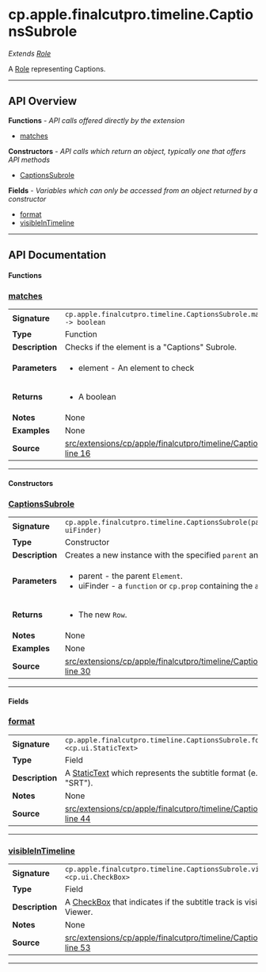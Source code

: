 # cp.apple.finalcutpro.timeline.CaptionsSubrole

 *Extends [Role](cp.apple.finalcutpro.timeline.Role.md)*

A [Role](cp.apple.finalcutpro.timeline.Role.md) representing Captions.

---

## API Overview
**Functions** - _API calls offered directly by the extension_
 * [matches](#matches)

**Constructors** - _API calls which return an object, typically one that offers API methods_
 * [CaptionsSubrole](#captionssubrole)

**Fields** - _Variables which can only be accessed from an object returned by a constructor_
 * [format](#format)
 * [visibleInTimeline](#visibleintimeline)


---

## API Documentation

#### Functions


### [matches](#matches)

|                                             |                                                                                     |
| --------------------------------------------|-------------------------------------------------------------------------------------|
| **Signature**                               | `cp.apple.finalcutpro.timeline.CaptionsSubrole.matches(element) -> boolean`                                                                    |
| **Type**                                    | Function                                                                     |
| **Description**                             | Checks if the element is a "Captions" Subrole.                                                                     |
| **Parameters**                              | <ul><li>element - An element to check</li></ul> |
| **Returns**                                 | <ul><li>A boolean</li></ul>          |
| **Notes**                                   | None |
| **Examples**                                | None |
| **Source**                                  | [src/extensions/cp/apple/finalcutpro/timeline/CaptionsSubrole.lua line 16](https://github.com/CommandPost/CommandPost/blob/develop/src/extensions/cp/apple/finalcutpro/timeline/CaptionsSubrole.lua#L16) |

---

#### Constructors


### [CaptionsSubrole](#captionssubrole)

|                                             |                                                                                     |
| --------------------------------------------|-------------------------------------------------------------------------------------|
| **Signature**                               | `cp.apple.finalcutpro.timeline.CaptionsSubrole(parent, uiFinder)`                                                                    |
| **Type**                                    | Constructor                                                                     |
| **Description**                             | Creates a new instance with the specified `parent` and `uiFinder`.                                                                     |
| **Parameters**                              | <ul><li>parent - the parent `Element`.</li><li>uiFinder - a `function` or `cp.prop` containing the `axuielement`</li></ul> |
| **Returns**                                 | <ul><li>The new `Row`.</li></ul>          |
| **Notes**                                   | None |
| **Examples**                                | None |
| **Source**                                  | [src/extensions/cp/apple/finalcutpro/timeline/CaptionsSubrole.lua line 30](https://github.com/CommandPost/CommandPost/blob/develop/src/extensions/cp/apple/finalcutpro/timeline/CaptionsSubrole.lua#L30) |

---

#### Fields


### [format](#format)

|                                             |                                                                                     |
| --------------------------------------------|-------------------------------------------------------------------------------------|
| **Signature**                               | `cp.apple.finalcutpro.timeline.CaptionsSubrole.format <cp.ui.StaticText>`                                                                    |
| **Type**                                    | Field                                                                     |
| **Description**                             | A [StaticText](cp.ui.StaticText.md) which represents the subtitle format (e.g. "ITT", "SRT").                                                                     |
| **Notes**                                   | None |
| **Source**                                  | [src/extensions/cp/apple/finalcutpro/timeline/CaptionsSubrole.lua line 44](https://github.com/CommandPost/CommandPost/blob/develop/src/extensions/cp/apple/finalcutpro/timeline/CaptionsSubrole.lua#L44) |

---


### [visibleInTimeline](#visibleintimeline)

|                                             |                                                                                     |
| --------------------------------------------|-------------------------------------------------------------------------------------|
| **Signature**                               | `cp.apple.finalcutpro.timeline.CaptionsSubrole.visibleInTimeline <cp.ui.CheckBox>`                                                                    |
| **Type**                                    | Field                                                                     |
| **Description**                             | A [CheckBox](cp.ui.CheckBox.md) that indicates if the subtitle track is visible in the Viewer.                                                                     |
| **Notes**                                   | None |
| **Source**                                  | [src/extensions/cp/apple/finalcutpro/timeline/CaptionsSubrole.lua line 53](https://github.com/CommandPost/CommandPost/blob/develop/src/extensions/cp/apple/finalcutpro/timeline/CaptionsSubrole.lua#L53) |

---

